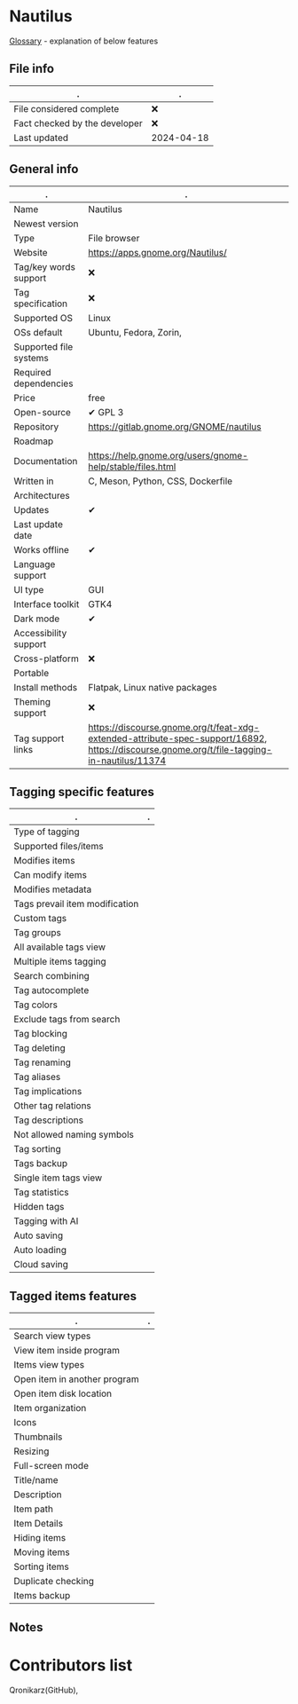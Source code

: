 # Nautilus
[Glossary](glossary.md) - explanation of below features

## File info
. | . |
---|---
File considered complete | ❌
Fact checked by the developer | ❌
Last updated | 2024-04-18

## General info
. | . |
---|---
Name | Nautilus
Newest version | 
Type | File browser
Website | https://apps.gnome.org/Nautilus/
Tag/key words support | ❌
Tag specification | ❌
Supported OS | Linux
OSs default | Ubuntu, Fedora, Zorin, 
Supported file systems | 
Required dependencies | 
Price | free
Open-source | ✔ GPL 3
Repository | https://gitlab.gnome.org/GNOME/nautilus
Roadmap | 
Documentation | https://help.gnome.org/users/gnome-help/stable/files.html
Written in | C, Meson, Python, CSS, Dockerfile
Architectures | 
Updates | ✔
Last update date | 
Works offline | ✔
Language support | 
UI type | GUI
Interface toolkit | GTK4
Dark mode | ✔
Accessibility support | 
Cross-platform | ❌
Portable | 
Install methods | Flatpak, Linux native packages
Theming support | ❌
Tag support links | https://discourse.gnome.org/t/feat-xdg-extended-attribute-spec-support/16892, https://discourse.gnome.org/t/file-tagging-in-nautilus/11374

## Tagging specific features
. | . |
---|---
Type of tagging | 
Supported files/items | 
Modifies items | 
Can modify items | 
Modifies metadata | 
Tags prevail item modification | 
Custom tags | 
Tag groups | 
All available tags view | 
Multiple items tagging | 
Search combining | 
Tag autocomplete | 
Tag colors | 
Exclude tags from search | 
Tag blocking | 
Tag deleting | 
Tag renaming | 
Tag aliases | 
Tag implications | 
Other tag relations | 
Tag descriptions | 
Not allowed naming symbols | 
Tag sorting | 
Tags backup | 
Single item tags view | 
Tag statistics | 
Hidden tags | 
Tagging with AI | 
Auto saving | 
Auto loading | 
Cloud saving | 

## Tagged items features
. | . |
---|---
Search view types | 
View item inside program | 
Items view types | 
Open item in another program | 
Open item disk location | 
Item organization | 
Icons | 
Thumbnails | 
Resizing | 
Full-screen mode | 
Title/name | 
Description | 
Item path | 
Item Details | 
Hiding items | 
Moving items | 
Sorting items | 
Duplicate checking | 
Items backup | 

## Notes


# Contributors list
Qronikarz(GitHub), 
